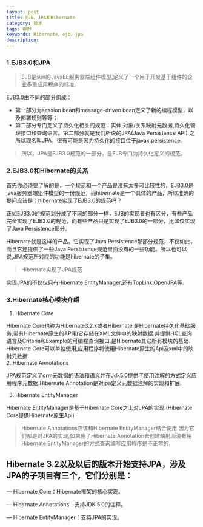 ```yaml
---
layout: post
title: EJB、JPA和Hibernate
category: 技术
tags: ORM
keywords: Hibernate、ejb、jpa
description:
---
```


### 1.EJB3.0和JPA
> EJB是sun的JavaEE服务器端组件模型,定义了一个用于开发基于组件的企业多重应用程序的标准.

EJB3.0由不同的部分组成：
* 第一部分为session bean和message-driven bean定义了新的编程模型，以及部署规则等等；
* 第二部分专门定义了持久化相关的规范：实体,对象/关系映射元数据,持久化管理接口和查询语言。第二部分就是我们所说的JPA(Java Persistence API),之所以取名叫JPA，很有可能是因为持久化的接口位于javax.persistence.

>所以，JPA是EJB3.0规范的一部分，是EJB专门为持久化定义的规范。

### 2.EJB3.0和Hibernate的关系

首先你必须要了解的是，一个规范和一个产品是没有太多可比较性的，EJB3.0是java服务器端组件模型的一份规范，而hibernate是一个具体的产品，所以准确的提问应该是：hibernate实现了EJB3.0的规范吗？

正如EJB3.0的规范划分成了不同的部分一样，EJB的实现者也有区分，有些产品完全实现了EJB3.0的规范，而有些产品只是实现了EJB3.0的一部分，比如仅实现了Java Persistence部分。  

Hibernate就是这样的产品，它实现了Java Persistence那部分规范，不仅如此，而且它还提供了一些Java Persistence规范里面没有的一些功能。所以也可以说,JPA规范所对应的功能是hibernate的子集。

> Hibernate实现了JPA规范

实现JPA的不仅仅只有Hibernate EntityManager,还有TopLink,OpenJPA等.

### 3.Hibernate核心模块介绍

1. Hibernate Core   

 Hibernate Core也称为Hibernate3.2.x或者Hibernate.是Hibernate持久化基础服务,带有Hibernate原生的API和它存储在XML文件中的映射数据.并提供HQL查询语言及Criteria和Example的可编程查询接口.是Hibernate其它所有模块的基础.  
 Hibernate Core可以单独使用,应用程序将使用Hibernate原生的Api及xml中的映射元数据.        
2. Hibernate Annotations

 JPA规范定义了orm元数据的语法和语义并在Jdk5.0提供了使用注解的方式定义应用程序元数据.Hibernate Annotation是对jpa定义元数据注解的实现和扩展.    

3. Hibernate EntityManager

 Hibernate EntityManager是基于Hibernate Core之上对JPA的实现.(Hibernate Core提供Hibernate原生Api).

>Hibernate Annotations应该和Hibernate EntityManager结合使用.因为它们都是对JPA的实现,如果用了Hibernate Annotation去创建映射而没有用
Hibernate EntityManager的方式查询编写应用程序是不正常的.


## Hibernate 3.2以及以后的版本开始支持JPA，涉及JPA的子项目有三个，它们分别是：

— Hibernate Core：Hibernate框架的核心实现。

— Hibernate Annotations：支持JDK 5.0的注释。

— Hibernate EntityManager：支持JPA的实现。
